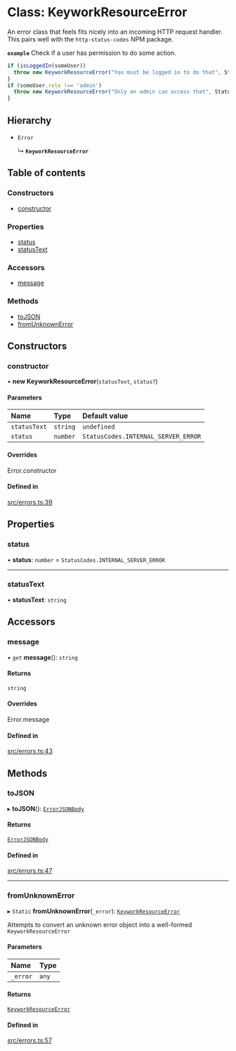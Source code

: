 # Class: KeyworkResourceError

An error class that feels fits nicely into an incoming HTTP request handler.
This pairs well with the `http-status-codes` NPM package.

**`example`**
Check if a user has permission to do some action.

```typescript
if (isLoggedIn(someUser))
  throw new KeyworkResourceError("You must be logged in to do that", StatusCodes.UNAUTHORIZED)
}
if (someUser.role !== 'admin')
  throw new KeyworkResourceError("Only an admin can access that", StatusCodes.FORBIDDEN)
}
```

## Hierarchy

- `Error`

  ↳ **`KeyworkResourceError`**

## Table of contents

### Constructors

- [constructor](KeyworkResourceError.md#constructor)

### Properties

- [status](KeyworkResourceError.md#status)
- [statusText](KeyworkResourceError.md#statustext)

### Accessors

- [message](KeyworkResourceError.md#message)

### Methods

- [toJSON](KeyworkResourceError.md#tojson)
- [fromUnknownError](KeyworkResourceError.md#fromunknownerror)

## Constructors

### constructor

• **new KeyworkResourceError**(`statusText`, `status?`)

#### Parameters

| Name | Type | Default value |
| :------ | :------ | :------ |
| `statusText` | `string` | `undefined` |
| `status` | `number` | `StatusCodes.INTERNAL_SERVER_ERROR` |

#### Overrides

Error.constructor

#### Defined in

[src/errors.ts:39](https://github.com/nirrius/keywork/blob/3dc0058/packages/utils/src/errors.ts#L39)

## Properties

### status

• **status**: `number` = `StatusCodes.INTERNAL_SERVER_ERROR`

___

### statusText

• **statusText**: `string`

## Accessors

### message

• `get` **message**(): `string`

#### Returns

`string`

#### Overrides

Error.message

#### Defined in

[src/errors.ts:43](https://github.com/nirrius/keywork/blob/3dc0058/packages/utils/src/errors.ts#L43)

## Methods

### toJSON

▸ **toJSON**(): [`ErrorJSONBody`](../interfaces/ErrorJSONBody.md)

#### Returns

[`ErrorJSONBody`](../interfaces/ErrorJSONBody.md)

#### Defined in

[src/errors.ts:47](https://github.com/nirrius/keywork/blob/3dc0058/packages/utils/src/errors.ts#L47)

___

### fromUnknownError

▸ `Static` **fromUnknownError**(`_error`): [`KeyworkResourceError`](KeyworkResourceError.md)

Attempts to convert an unknown error object into a well-formed `KeyworkResourceError`

#### Parameters

| Name | Type |
| :------ | :------ |
| `_error` | `any` |

#### Returns

[`KeyworkResourceError`](KeyworkResourceError.md)

#### Defined in

[src/errors.ts:57](https://github.com/nirrius/keywork/blob/3dc0058/packages/utils/src/errors.ts#L57)
